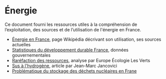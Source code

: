 # Énergie

Ce document fourni les ressources utiles à la compréhension de l’exploitation, des sources et de l’utilisation de l'énergie en France.

- [Énergie en France](https://fr.wikipedia.org/wiki/%C3%89nergie_en_France), page Wikipédia décrivant son utilisation, ses sources actuelles
- [Statistiques du développement durable France](http://www.donnees.statistiques.developpement-durable.gouv.fr/lesessentiels/indicateurs/e33.html), données gouvernementales
- [Raréfaction des ressources](https://energie.eelv.fr/la-transition-energetique/pourquoi/rarefaction-des-ressources/), analyse par Europe Écologie Les Verts
- [Sus à l'hydrogène](https://jancovici.com/publications-et-co/articles-de-presse/sus-a-lhydrogene/), article par Jean-Marc Jancovici
- [Problématique du stockage des déchets nucléaires en Frane](https://www.franceculture.fr/emissions/la-fabrique-mediatique/la-fabrique-mediatique-du-samedi-17-octobre-2020?utm_medium=Social&utm_source=Twitter#Echobox=1602941219)
